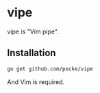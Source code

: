 vipe
=======

vipe is "Vim pipe".


Installation
----------

```sh
go get github.com/pocke/vipe
```

And Vim is required.
